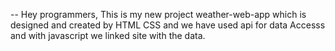 --
Hey programmers, This is my new project weather-web-app which is designed and created by HTML CSS  and we have used api for data Accesss and with javascript we linked site with the data.
